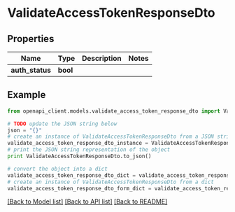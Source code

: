 # ValidateAccessTokenResponseDto


## Properties
Name | Type | Description | Notes
------------ | ------------- | ------------- | -------------
**auth_status** | **bool** |  | 

## Example

```python
from openapi_client.models.validate_access_token_response_dto import ValidateAccessTokenResponseDto

# TODO update the JSON string below
json = "{}"
# create an instance of ValidateAccessTokenResponseDto from a JSON string
validate_access_token_response_dto_instance = ValidateAccessTokenResponseDto.from_json(json)
# print the JSON string representation of the object
print ValidateAccessTokenResponseDto.to_json()

# convert the object into a dict
validate_access_token_response_dto_dict = validate_access_token_response_dto_instance.to_dict()
# create an instance of ValidateAccessTokenResponseDto from a dict
validate_access_token_response_dto_form_dict = validate_access_token_response_dto.from_dict(validate_access_token_response_dto_dict)
```
[[Back to Model list]](../README.md#documentation-for-models) [[Back to API list]](../README.md#documentation-for-api-endpoints) [[Back to README]](../README.md)


